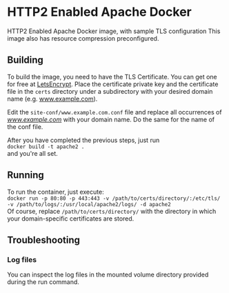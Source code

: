 # HTTP2 Enabled Apache Docker 

HTTP2 Enabled Apache Docker image, with sample TLS configuration
This image also has resource compression preconfigured.

## Building

To build the image, you need to have the TLS Certificate. You can get one for free at [LetsEncrypt](https://letsencrypt.org/). Place the certificate private key and the certificate file in the `certs` directory under a subdirectory with your desired domain name (e.g. www.example.com).

Edit the `site-conf/www.example.com.conf` file and replace all occurrences of *www.example.com* with your domain name. Do the same for the name of the conf file.

After you have completed the previous steps, just run\
```docker build -t apache2 .```\
and you're all set.


## Running

To run the container, just execute:\
```docker run -p 80:80 -p 443:443 -v /path/to/certs/directory/:/etc/tls/ -v /path/to/logs/:/usr/local/apache2/logs/ -d apache2```\
Of course, replace `/path/to/certs/directory/` with the directory in which your domain-specific certificates are stored.

## Troubleshooting

### Log files
You can inspect the log files in the mounted volume directory provided during the run command.
